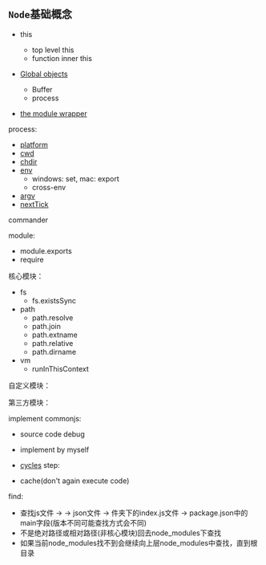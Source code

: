 ## `Node`基础概念

* this
  * top level this
  * function inner this
* [Global objects](https://nodejs.org/dist/latest-v14.x/docs/api/globals.html#globals_global_objects)
  * Buffer
  * process

* [the module wrapper](https://nodejs.org/dist/latest-v14.x/docs/api/modules.html#modules_the_module_wrapper)

process:

* [platform](https://devdocs.io/node~14_lts/process#process_process_platform)
* [cwd](https://devdocs.io/node~14_lts/process#process_process_cwd/)
* [chdir](https://devdocs.io/node~14_lts/process#process_process_chdir_directory)
* [env](https://devdocs.io/node~14_lts/process#process_process_env)
  * windows: set, mac: export
  * cross-env
* [argv](https://devdocs.io/node~14_lts/process#process_process_argv)
* [nextTick](https://devdocs.io/node~14_lts/process#process_process_nexttick_callback_args)

commander

module:

* module.exports
* require

核心模块：

* fs
  * fs.existsSync
* path
  * path.resolve
  * path.join
  * path.extname
  * path.relative
  * path.dirname
* vm
  * runInThisContext

自定义模块：

第三方模块：

implement commonjs:

* source code debug
* implement by myself
* [cycles](https://nodejs.org/api/modules.html#modules_cycles)
  step:

* cache(don't again execute code)

find:

* 查找js文件 -> -> json文件 -> 件夹下的index.js文件 -> package.json中的main字段(版本不同可能查找方式会不同)
* 不是绝对路径或相对路径(非核心模块)回去node_modules下查找
* 如果当前node_modules找不到会继续向上层node_modules中查找，直到根目录

